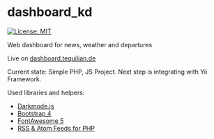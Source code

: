 # dashboard_kd 
[![License: MIT](https://img.shields.io/badge/License-MIT-yellow.svg)](https://opensource.org/licenses/MIT)


Web dashboard for news, weather and departures

Live on [dashboard.tequilian.de](http://dashboard.tequilian.de/dashboard.php)

Current state: Simple PHP, JS Project.
Next step is integrating with Yii Framework.

Used libraries and helpers:
- [Darkmode.js](https://darkmodejs.learn.uno/)
- [Bootstrap 4](https://getbootstrap.com/)
- [FontAwesome 5](https://fontawesome.com/)
- [RSS & Atom Feeds for PHP](https://github.com/dg/rss-php)

